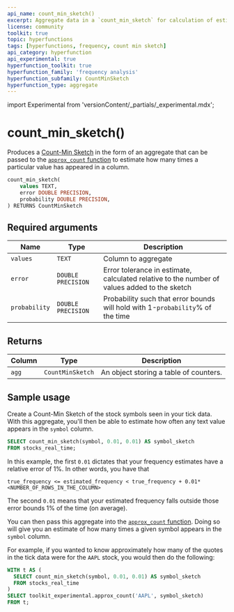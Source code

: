 ```yaml
---
api_name: count_min_sketch()
excerpt: Aggregate data in a `count_min_sketch` for calculation of estimates
license: community
toolkit: true
topic: hyperfunctions
tags: [hyperfunctions, frequency, count min sketch]
api_category: hyperfunction
api_experimental: true
hyperfunction_toolkit: true
hyperfunction_family: 'frequency analysis'
hyperfunction_subfamily: CountMinSketch
hyperfunction_type: aggregate
---
```


import Experimental from 'versionContent/_partials/_experimental.mdx';

# count_min_sketch() <tag type="toolkit" content="Toolkit" /><tag type="experimental-toolkit" content="Experimental" />
Produces a [Count-Min Sketch][count-min-sketch] in the form of an aggregate that can be passed to the [`approx_count` function][approx-count] to estimate how many times a particular value has appeared in a column.

```sql
count_min_sketch(
    values TEXT,
    error DOUBLE PRECISION,
    probability DOUBLE PRECISION,
) RETURNS CountMinSketch
```

<Experimental />

## Required arguments

|Name|Type|Description|
|-|-|-|
|`values`|`TEXT`|Column to aggregate|
|`error`|`DOUBLE PRECISION`|Error tolerance in estimate, calculated relative to the number of values added to the sketch|
|`probability`|`DOUBLE PRECISION`|Probability such that error bounds will hold with 1-`probability`% of the time|


## Returns

|Column|Type|Description|
|-|-|-|
|`agg`|`CountMinSketch`|An object storing a table of counters.|

## Sample usage

Create a Count-Min Sketch of the stock symbols seen in your tick data.
With this aggregate, you'll then be able to estimate how often any text value appears in the `symbol` column.

```sql
SELECT count_min_sketch(symbol, 0.01, 0.01) AS symbol_sketch
FROM stocks_real_time;
```

In this example, the first `0.01` dictates that your frequency estimates have a relative error of 1%.
In other words, you have that
```
true_frequency <= estimated_frequency < true_frequency + 0.01*<NUMBER_OF_ROWS_IN_THE_COLUMN>
```
The second `0.01` means that your estimated frequency falls outside those error bounds 1% of the time (on average).

You can then pass this aggregate into the [`approx_count` function][approx-count].
Doing so will give you an estimate of how many times a given symbol appears in the `symbol` column.

For example, if you wanted to know approximately how many of the quotes in the tick data were for the `AAPL` stock, you would then do the following:

```sql
WITH t AS (
  SELECT count_min_sketch(symbol, 0.01, 0.01) AS symbol_sketch
  FROM stocks_real_time
)
SELECT toolkit_experimental.approx_count('AAPL', symbol_sketch)
FROM t;
```

[approx-count]: /api/:currentVersion:/hyperfunctions/frequency-analysis/approx_count/
<!-- vale Google.EnDash = NO -->
[count-min-sketch]: https://en.wikipedia.org/wiki/Count–min_sketch
